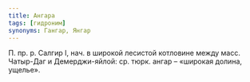 ```yaml
---
title: Ангара
tags: [гидроним]
synonyms: Гангар, Янгар
---
```


П. пр. р. Салгир I, нач. в широкой лесистой котловине между масс. Чатыр-Даг и
Демерджи-яйлой: ср. тюрк. ангар – «широкая долина, ущелье».
